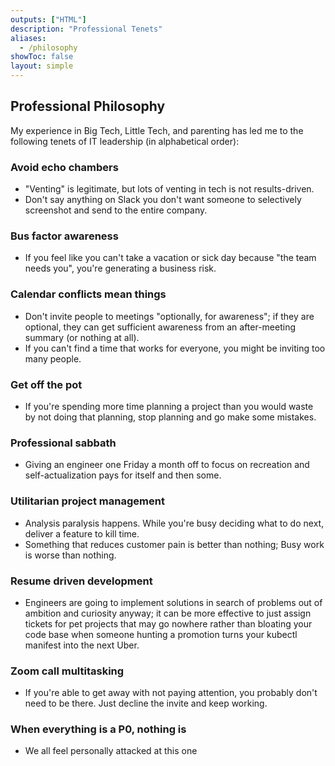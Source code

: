 ```yaml
---
outputs: ["HTML"]
description: "Professional Tenets"
aliases:
  - /philosophy
showToc: false
layout: simple
---
```


## Professional Philosophy

My experience in Big Tech, Little Tech, and parenting has led me to the following tenets of IT leadership (in alphabetical order):

### Avoid echo chambers
- "Venting" is legitimate, but lots of venting in tech is not results-driven.
- Don't say anything on Slack you don't want someone to selectively screenshot and send to the entire company.

### Bus factor awareness
- If you feel like you can't take a vacation or sick day because "the team needs you", you're generating a business risk.

### Calendar conflicts mean things
- Don't invite people to meetings "optionally, for awareness"; if they are optional, they can get sufficient awareness from an after-meeting summary (or nothing at all).
- If you can't find a time that works for everyone, you might be inviting too many people.

### Get off the pot
- If you're spending more time planning a project than you would waste by not doing that planning, stop planning and go make some mistakes.

### Professional sabbath
- Giving an engineer one Friday a month off to focus on recreation and self-actualization pays for itself and then some.

### Utilitarian project management
- Analysis paralysis happens. While you're busy deciding what to do next, deliver a feature to kill time.
- Something that reduces customer pain is better than nothing; Busy work is worse than nothing.

### Resume driven development
- Engineers are going to implement solutions in search of problems out of ambition and curiosity anyway; it can be more effective to just assign tickets for pet projects that may go nowhere rather than bloating your code base when someone hunting a promotion turns your kubectl manifest into the next Uber.

### Zoom call multitasking
- If you're able to get away with not paying attention, you probably don't need to be there. Just decline the invite and keep working.

### When everything is a P0, nothing is
- We all feel personally attacked at this one
